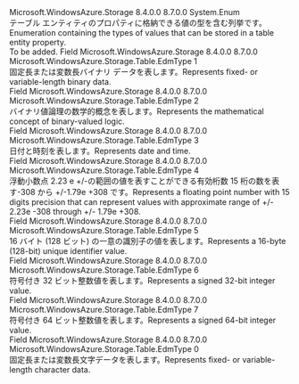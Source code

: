 <Type Name="EdmType" FullName="Microsoft.WindowsAzure.Storage.Table.EdmType">
  <TypeSignature Language="C#" Value="public enum EdmType" />
  <TypeSignature Language="ILAsm" Value=".class public auto ansi sealed EdmType extends System.Enum" />
  <TypeSignature Language="DocId" Value="T:Microsoft.WindowsAzure.Storage.Table.EdmType" />
  <TypeSignature Language="VB.NET" Value="Public Enum EdmType" />
  <TypeSignature Language="F#" Value="type EdmType = " />
  <AssemblyInfo>
    <AssemblyName>Microsoft.WindowsAzure.Storage</AssemblyName>
    <AssemblyVersion>8.4.0.0</AssemblyVersion>
    <AssemblyVersion>8.7.0.0</AssemblyVersion>
  </AssemblyInfo>
  <Base>
    <BaseTypeName>System.Enum</BaseTypeName>
  </Base>
  <Docs>
    <summary>
            <span data-ttu-id="36525-101">テーブル エンティティのプロパティに格納できる値の型を含む列挙です。</span><span class="sxs-lookup"><span data-stu-id="36525-101">Enumeration containing the types of values that can be stored in a table entity property.</span></span>
            </summary>
    <remarks>To be added.</remarks>
  </Docs>
  <Members>
    <Member MemberName="Binary">
      <MemberSignature Language="C#" Value="Binary" />
      <MemberSignature Language="ILAsm" Value=".field public static literal valuetype Microsoft.WindowsAzure.Storage.Table.EdmType Binary = int32(1)" />
      <MemberSignature Language="DocId" Value="F:Microsoft.WindowsAzure.Storage.Table.EdmType.Binary" />
      <MemberSignature Language="VB.NET" Value="Binary" />
      <MemberSignature Language="F#" Value="Binary = 1" Usage="Microsoft.WindowsAzure.Storage.Table.EdmType.Binary" />
      <MemberType>Field</MemberType>
      <AssemblyInfo>
        <AssemblyName>Microsoft.WindowsAzure.Storage</AssemblyName>
        <AssemblyVersion>8.4.0.0</AssemblyVersion>
        <AssemblyVersion>8.7.0.0</AssemblyVersion>
      </AssemblyInfo>
      <ReturnValue>
        <ReturnType>Microsoft.WindowsAzure.Storage.Table.EdmType</ReturnType>
      </ReturnValue>
      <MemberValue>1</MemberValue>
      <Docs>
        <summary>
            <span data-ttu-id="36525-102">固定長または変数長バイナリ データを表します。</span><span class="sxs-lookup"><span data-stu-id="36525-102">Represents fixed- or variable-length binary data.</span></span>
            </summary>
      </Docs>
    </Member>
    <Member MemberName="Boolean">
      <MemberSignature Language="C#" Value="Boolean" />
      <MemberSignature Language="ILAsm" Value=".field public static literal valuetype Microsoft.WindowsAzure.Storage.Table.EdmType Boolean = int32(2)" />
      <MemberSignature Language="DocId" Value="F:Microsoft.WindowsAzure.Storage.Table.EdmType.Boolean" />
      <MemberSignature Language="VB.NET" Value="Boolean" />
      <MemberSignature Language="F#" Value="Boolean = 2" Usage="Microsoft.WindowsAzure.Storage.Table.EdmType.Boolean" />
      <MemberType>Field</MemberType>
      <AssemblyInfo>
        <AssemblyName>Microsoft.WindowsAzure.Storage</AssemblyName>
        <AssemblyVersion>8.4.0.0</AssemblyVersion>
        <AssemblyVersion>8.7.0.0</AssemblyVersion>
      </AssemblyInfo>
      <ReturnValue>
        <ReturnType>Microsoft.WindowsAzure.Storage.Table.EdmType</ReturnType>
      </ReturnValue>
      <MemberValue>2</MemberValue>
      <Docs>
        <summary>
            <span data-ttu-id="36525-103">バイナリ値論理の数学的概念を表します。</span><span class="sxs-lookup"><span data-stu-id="36525-103">Represents the mathematical concept of binary-valued logic.</span></span>
            </summary>
      </Docs>
    </Member>
    <Member MemberName="DateTime">
      <MemberSignature Language="C#" Value="DateTime" />
      <MemberSignature Language="ILAsm" Value=".field public static literal valuetype Microsoft.WindowsAzure.Storage.Table.EdmType DateTime = int32(3)" />
      <MemberSignature Language="DocId" Value="F:Microsoft.WindowsAzure.Storage.Table.EdmType.DateTime" />
      <MemberSignature Language="VB.NET" Value="DateTime" />
      <MemberSignature Language="F#" Value="DateTime = 3" Usage="Microsoft.WindowsAzure.Storage.Table.EdmType.DateTime" />
      <MemberType>Field</MemberType>
      <AssemblyInfo>
        <AssemblyName>Microsoft.WindowsAzure.Storage</AssemblyName>
        <AssemblyVersion>8.4.0.0</AssemblyVersion>
        <AssemblyVersion>8.7.0.0</AssemblyVersion>
      </AssemblyInfo>
      <ReturnValue>
        <ReturnType>Microsoft.WindowsAzure.Storage.Table.EdmType</ReturnType>
      </ReturnValue>
      <MemberValue>3</MemberValue>
      <Docs>
        <summary>
            <span data-ttu-id="36525-104">日付と時刻を表します。</span><span class="sxs-lookup"><span data-stu-id="36525-104">Represents date and time.</span></span>
            </summary>
      </Docs>
    </Member>
    <Member MemberName="Double">
      <MemberSignature Language="C#" Value="Double" />
      <MemberSignature Language="ILAsm" Value=".field public static literal valuetype Microsoft.WindowsAzure.Storage.Table.EdmType Double = int32(4)" />
      <MemberSignature Language="DocId" Value="F:Microsoft.WindowsAzure.Storage.Table.EdmType.Double" />
      <MemberSignature Language="VB.NET" Value="Double" />
      <MemberSignature Language="F#" Value="Double = 4" Usage="Microsoft.WindowsAzure.Storage.Table.EdmType.Double" />
      <MemberType>Field</MemberType>
      <AssemblyInfo>
        <AssemblyName>Microsoft.WindowsAzure.Storage</AssemblyName>
        <AssemblyVersion>8.4.0.0</AssemblyVersion>
        <AssemblyVersion>8.7.0.0</AssemblyVersion>
      </AssemblyInfo>
      <ReturnValue>
        <ReturnType>Microsoft.WindowsAzure.Storage.Table.EdmType</ReturnType>
      </ReturnValue>
      <MemberValue>4</MemberValue>
      <Docs>
        <summary>
            <span data-ttu-id="36525-105">浮動小数点 2.23 e +/-の範囲の値を表すことができる有効桁数 15 桁の数を表す-308 から +/-1.79e +308 です。</span><span class="sxs-lookup"><span data-stu-id="36525-105">Represents a floating point number with 15 digits precision that can represent values with approximate range of +/- 2.23e -308 through +/- 1.79e +308.</span></span>
            </summary>
      </Docs>
    </Member>
    <Member MemberName="Guid">
      <MemberSignature Language="C#" Value="Guid" />
      <MemberSignature Language="ILAsm" Value=".field public static literal valuetype Microsoft.WindowsAzure.Storage.Table.EdmType Guid = int32(5)" />
      <MemberSignature Language="DocId" Value="F:Microsoft.WindowsAzure.Storage.Table.EdmType.Guid" />
      <MemberSignature Language="VB.NET" Value="Guid" />
      <MemberSignature Language="F#" Value="Guid = 5" Usage="Microsoft.WindowsAzure.Storage.Table.EdmType.Guid" />
      <MemberType>Field</MemberType>
      <AssemblyInfo>
        <AssemblyName>Microsoft.WindowsAzure.Storage</AssemblyName>
        <AssemblyVersion>8.4.0.0</AssemblyVersion>
        <AssemblyVersion>8.7.0.0</AssemblyVersion>
      </AssemblyInfo>
      <ReturnValue>
        <ReturnType>Microsoft.WindowsAzure.Storage.Table.EdmType</ReturnType>
      </ReturnValue>
      <MemberValue>5</MemberValue>
      <Docs>
        <summary>
            <span data-ttu-id="36525-106">16 バイト (128 ビット) の一意の識別子の値を表します。</span><span class="sxs-lookup"><span data-stu-id="36525-106">Represents a 16-byte (128-bit) unique identifier value.</span></span>
            </summary>
      </Docs>
    </Member>
    <Member MemberName="Int32">
      <MemberSignature Language="C#" Value="Int32" />
      <MemberSignature Language="ILAsm" Value=".field public static literal valuetype Microsoft.WindowsAzure.Storage.Table.EdmType Int32 = int32(6)" />
      <MemberSignature Language="DocId" Value="F:Microsoft.WindowsAzure.Storage.Table.EdmType.Int32" />
      <MemberSignature Language="VB.NET" Value="Int32" />
      <MemberSignature Language="F#" Value="Int32 = 6" Usage="Microsoft.WindowsAzure.Storage.Table.EdmType.Int32" />
      <MemberType>Field</MemberType>
      <AssemblyInfo>
        <AssemblyName>Microsoft.WindowsAzure.Storage</AssemblyName>
        <AssemblyVersion>8.4.0.0</AssemblyVersion>
        <AssemblyVersion>8.7.0.0</AssemblyVersion>
      </AssemblyInfo>
      <ReturnValue>
        <ReturnType>Microsoft.WindowsAzure.Storage.Table.EdmType</ReturnType>
      </ReturnValue>
      <MemberValue>6</MemberValue>
      <Docs>
        <summary>
            <span data-ttu-id="36525-107">符号付き 32 ビット整数値を表します。</span><span class="sxs-lookup"><span data-stu-id="36525-107">Represents a signed 32-bit integer value.</span></span>
            </summary>
      </Docs>
    </Member>
    <Member MemberName="Int64">
      <MemberSignature Language="C#" Value="Int64" />
      <MemberSignature Language="ILAsm" Value=".field public static literal valuetype Microsoft.WindowsAzure.Storage.Table.EdmType Int64 = int32(7)" />
      <MemberSignature Language="DocId" Value="F:Microsoft.WindowsAzure.Storage.Table.EdmType.Int64" />
      <MemberSignature Language="VB.NET" Value="Int64" />
      <MemberSignature Language="F#" Value="Int64 = 7" Usage="Microsoft.WindowsAzure.Storage.Table.EdmType.Int64" />
      <MemberType>Field</MemberType>
      <AssemblyInfo>
        <AssemblyName>Microsoft.WindowsAzure.Storage</AssemblyName>
        <AssemblyVersion>8.4.0.0</AssemblyVersion>
        <AssemblyVersion>8.7.0.0</AssemblyVersion>
      </AssemblyInfo>
      <ReturnValue>
        <ReturnType>Microsoft.WindowsAzure.Storage.Table.EdmType</ReturnType>
      </ReturnValue>
      <MemberValue>7</MemberValue>
      <Docs>
        <summary>
            <span data-ttu-id="36525-108">符号付き 64 ビット整数値を表します。</span><span class="sxs-lookup"><span data-stu-id="36525-108">Represents a signed 64-bit integer value.</span></span>
            </summary>
      </Docs>
    </Member>
    <Member MemberName="String">
      <MemberSignature Language="C#" Value="String" />
      <MemberSignature Language="ILAsm" Value=".field public static literal valuetype Microsoft.WindowsAzure.Storage.Table.EdmType String = int32(0)" />
      <MemberSignature Language="DocId" Value="F:Microsoft.WindowsAzure.Storage.Table.EdmType.String" />
      <MemberSignature Language="VB.NET" Value="String" />
      <MemberSignature Language="F#" Value="String = 0" Usage="Microsoft.WindowsAzure.Storage.Table.EdmType.String" />
      <MemberType>Field</MemberType>
      <AssemblyInfo>
        <AssemblyName>Microsoft.WindowsAzure.Storage</AssemblyName>
        <AssemblyVersion>8.4.0.0</AssemblyVersion>
        <AssemblyVersion>8.7.0.0</AssemblyVersion>
      </AssemblyInfo>
      <ReturnValue>
        <ReturnType>Microsoft.WindowsAzure.Storage.Table.EdmType</ReturnType>
      </ReturnValue>
      <MemberValue>0</MemberValue>
      <Docs>
        <summary>
            <span data-ttu-id="36525-109">固定長または変数長文字データを表します。</span><span class="sxs-lookup"><span data-stu-id="36525-109">Represents fixed- or variable-length character data.</span></span>
            </summary>
      </Docs>
    </Member>
  </Members>
</Type>